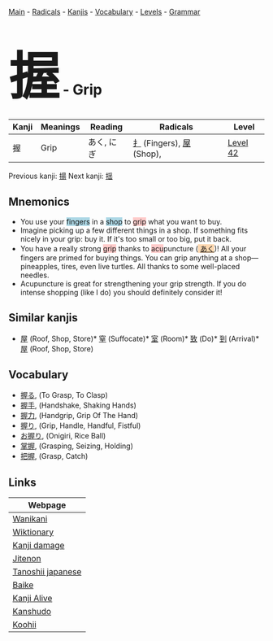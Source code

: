 <style> bigfont {font-size: 100px}</style>
[Main](../index.md) -
[Radicals](../radicals.md) -
[Kanjis](../kanjis.md) -
[Vocabulary](../vocabulary.md) -
[Levels](../levels.md) -
[Grammar](../grammar.md)
# <bigfont> 握</bigfont> - Grip 

| Kanji | Meanings | Reading | Radicals | Level |
| --- | --- | --- | --- | --- |
| 握 | Grip | あく, にぎ | [扌](../radicals/扌.md) (Fingers), [屋](../radicals/屋.md) (Shop),  | [Level 42](../levels/wk_level42.md) |

Previous kanji: [揚](揚.md) Next kanji: [揺](揺.md) 

## Mnemonics
 * You use your <span style="background-color:#ADD8E6"> fingers</span> in a <span style="background-color:#ADD8E6"> shop</span> to <span style="background-color:#ffcccb"> grip</span> what you want to buy.
* Imagine picking up a few different things in a shop. If something fits nicely in your grip: buy it. If it's too small or too big, put it back.
* You have a really strong <span style="background-color:#ffcccb"> grip</span> thanks to <span style="background-color:#ffcccb"> acu</span>puncture (<span style="background-color:#fed8b1"> [あく](https://jisho.org/search/あく)</span>)! All your fingers are primed for buying things. You can grip anything at a shop—pineapples, tires, even live turtles. All thanks to some well-placed needles.
* Acupuncture is great for strengthening your grip strength. If you do intense shopping (like I do) you should definitely consider it!


## Similar kanjis
 * [屋](屋.md) (Roof, Shop, Store)* [窒](窒.md) (Suffocate)* [室](室.md) (Room)* [致](致.md) (Do)* [到](到.md) (Arrival)* [屋](屋.md) (Roof, Shop, Store)


## Vocabulary
 * [握る](../vocabulary/握.md), (To Grasp, To Clasp)
* [握手](../vocabulary/握.md), (Handshake, Shaking Hands)
* [握力](../vocabulary/握.md), (Handgrip, Grip Of The Hand)
* [握り](../vocabulary/握.md), (Grip, Handle, Handful, Fistful)
* [お握り](../vocabulary/握.md), (Onigiri, Rice Ball)
* [掌握](../vocabulary/握.md), (Grasping, Seizing, Holding)
* [把握](../vocabulary/握.md), (Grasp, Catch)



## Links 

| Webpage |
| --- |
| [Wanikani          ](https://www.wanikani.com/kanji/握) |
| [Wiktionary        ](https://en.wiktionary.org/wiki/握) |
| [Kanji damage      ](http://www.kanjidamage.com/kanji/search?utf8=✓&q=握) |
| [Jitenon           ](https://jitenon.com/kanji/握) |
| [Tanoshii japanese ](https://www.tanoshiijapanese.com/dictionary/kanji.cfm?k=握) |
| [Baike             ](https://baike.baidu.com/item/握) |
| [Kanji Alive       ](https://app.kanjialive.com/握) |
| [Kanshudo          ](https://www.kanshudo.com/searchmn?q=握) |
| [Koohii            ](https://kanji.koohii.com/study/kanji/握) |

